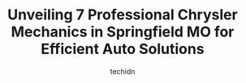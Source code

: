 ---
layout: ampstory
image: https://images.unsplash.com/photo-1596157783372-71ada8d5836b?ixlib=rb-4.0.3&ixid=MnwxMjA3fDB8MHxwaG90by1wYWdlfHx8fGVufDB8fHx8&auto=format&fit=crop&w=640&h=853&q=80
author: techidn
featured: false
description: Experience the excellence of automotive service by visiting the 7 best Chrysler Mechanic in Springfield MO, USA. With their expertise, attention to detail, and commitment to customer satisfa
title: Unveiling 7 Professional Chrysler Mechanics in Springfield MO for Efficient Auto Solutions
cover:
   title: Unveiling 7 Professional Chrysler Mechanics in Springfield MO for Efficient Auto Solutions
   subtitle: Rickpate
   background: https://images.unsplash.com/photo-1596157783372-71ada8d5836b?ixlib=rb-4.0.3&ixid=MnwxMjA3fDB8MHxwaG90by1wYWdlfHx8fGVufDB8fHx8&auto=format&fit=crop&w=640&h=853&q=80

pages: 
 - layout: thirds
   top: <h1>#1 Complete Automotive</h1>
   bottom: "<p>Customer since several years. Absolutely amazing place, very well chosen employees from service desk to technicians to shuttle service, every employee is truly amazing an</p>"
   background: https://www.knot35.com/toplist/wp-content/uploads/2023/06/best-chrysler-mechanic-1-in-springfield-mo-1685834664.jpeg
   backgroundblur: true
 - layout: thirds
   top: <h1>#2 A-1 Custom Car Care</h1>
   bottom: "<p>1821 S Fort Ave, Springfield, MO 65807, United States</p>"
   background: https://www.knot35.com/toplist/wp-content/uploads/2023/06/best-chrysler-mechanic-2-in-springfield-mo-1685834665.jpeg
   cta:
      link: https://www.knot35.com/toplist/unveiling-7-professional-chrysler-mechanics-in-springfield-mo-for-efficient-auto-solutions/
      text: Unveiling 7 Professional Chrysler Mechanics in Springfield MO for Efficient Auto Solutions
 - layout: thirds
   top: <h1>#3 U.S. Automotive</h1>
   bottom: "<p>2445 W Sunshine St, Springfield, MO 65807, United States</p>"
   background: https://www.knot35.com/toplist/wp-content/uploads/2023/06/best-chrysler-mechanic-3-in-springfield-mo-1685834665.jpeg
   cta:
      link: https://www.knot35.com/toplist/unveiling-7-professional-chrysler-mechanics-in-springfield-mo-for-efficient-auto-solutions/
      text: Unveiling 7 Professional Chrysler Mechanics in Springfield MO for Efficient Auto Solutions
 - layout: thirds
   top: <h1>#4 Budget Automotive & Radiator</h1>
   bottom: "<p>1314 E Chestnut Expy, Springfield, MO 65802, United States</p>"
   background: https://images.unsplash.com/photo-1567360425618-1594206637d2?ixlib=rb-4.0.3&ixid=MnwxMjA3fDB8MHxwaG90by1wYWdlfHx8fGVufDB8fHx8&auto=format&fit=crop&w=640&h=853&q=80
   cta:
      link: https://www.knot35.com/toplist/unveiling-7-professional-chrysler-mechanics-in-springfield-mo-for-efficient-auto-solutions/
      text: Unveiling 7 Professional Chrysler Mechanics in Springfield MO for Efficient Auto Solutions
 - layout: thirds
   top: <h1>#5 Ken Owen Auto Services Center</h1>
   bottom: "<p>2018 S Campbell Ave, Springfield, MO 65807, United States</p>"
   background: https://images.unsplash.com/photo-1618005182384-a83a8bd57fbe?ixlib=rb-4.0.3&ixid=MnwxMjA3fDB8MHxwaG90by1wYWdlfHx8fGVufDB8fHx8&auto=format&fit=crop&w=640&h=853&q=80
   cta:
      link: https://www.knot35.com/toplist/unveiling-7-professional-chrysler-mechanics-in-springfield-mo-for-efficient-auto-solutions/
      text: Unveiling 7 Professional Chrysler Mechanics in Springfield MO for Efficient Auto Solutions
 - layout: thirds
   top: <h1>#6 Route 66 Automotive and 1st Choice Autosales</h1>
   bottom: "<p>1301 E St Louis St, Springfield, MO 65802, United States</p>"
   background: https://images.unsplash.com/photo-1557672172-298e090bd0f1?ixlib=rb-4.0.3&ixid=MnwxMjA3fDB8MHxwaG90by1wYWdlfHx8fGVufDB8fHx8&auto=format&fit=crop&w=640&h=853&q=80
   cta:
      link: https://www.knot35.com/toplist/unveiling-7-professional-chrysler-mechanics-in-springfield-mo-for-efficient-auto-solutions/
      text: Unveiling 7 Professional Chrysler Mechanics in Springfield MO for Efficient Auto Solutions
 - layout: thirds
   top: <h1>#7 Shuler Auto Sales</h1>
   bottom: "<p>3026 W Chestnut Expy, Springfield, MO 65802, United States</p>"
   background: https://images.unsplash.com/photo-1632260260864-caf7fde5ec36?ixlib=rb-4.0.3&ixid=MnwxMjA3fDB8MHxwaG90by1wYWdlfHx8fGVufDB8fHx8&auto=format&fit=crop&w=640&h=853&q=80
   cta:
      link: https://www.knot35.com/toplist/unveiling-7-professional-chrysler-mechanics-in-springfield-mo-for-efficient-auto-solutions/
      text: Unveiling 7 Professional Chrysler Mechanics in Springfield MO for Efficient Auto Solutions
 - layout: thirds
   middle: Continue reading...
   background: https://images.unsplash.com/photo-1484589065579-248aad0d8b13?ixlib=rb-4.0.3&ixid=MnwxMjA3fDB8MHxwaG90by1wYWdlfHx8fGVufDB8fHx8&auto=format&fit=crop&w=640&h=853&q=80
   cta:
      link: https://www.knot35.com/toplist/unveiling-7-professional-chrysler-mechanics-in-springfield-mo-for-efficient-auto-solutions/
      text: Unveiling 7 Professional Chrysler Mechanics in Springfield MO for Efficient Auto Solutions
      
---